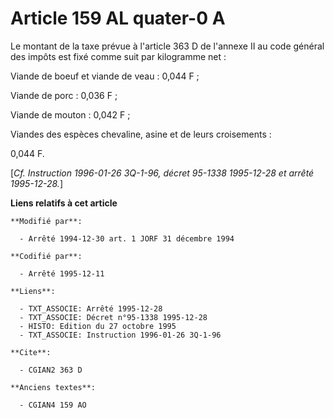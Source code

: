 # Article 159 AL quater-0 A

Le montant de la taxe prévue à l'article 363 D de l'annexe II au code général des impôts est fixé comme suit par kilogramme
net :

Viande de boeuf et viande de veau : 0,044 F ;

Viande de porc : 0,036 F ;

Viande de mouton : 0,042 F ;

Viandes des espèces chevaline, asine et de leurs croisements :

0,044 F.

[*Cf. Instruction 1996-01-26 3Q-1-96, décret 95-1338 1995-12-28 et arrêté 1995-12-28.*]

**Liens relatifs à cet article**

	**Modifié par**:

	  - Arrêté 1994-12-30 art. 1 JORF 31 décembre 1994

	**Codifié par**:

	  - Arrêté 1995-12-11

	**Liens**:

	  - TXT_ASSOCIE: Arrêté 1995-12-28
	  - TXT_ASSOCIE: Décret n°95-1338 1995-12-28
	  - HISTO: Edition du 27 octobre 1995
	  - TXT_ASSOCIE: Instruction 1996-01-26 3Q-1-96

	**Cite**:

	  - CGIAN2 363 D

	**Anciens textes**:

	  - CGIAN4 159 AO
